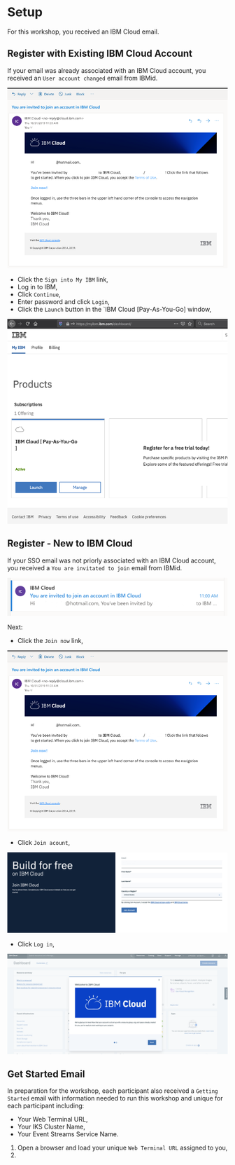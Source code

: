 # Setup

For this workshop, you received an IBM Cloud email. 

## Register with Existing IBM Cloud Account

If your email was already associated with an IBM Cloud account, you received an `User account changed` email from IBMid.

![You are invitated to join email](../images/ibmcloud-you-are-invited-email.png)

* Click the `Sign into My IBM` link,
* Log in to IBM,
* Click `Continue`,
* Enter password and click `Login`,
* Click the `Launch` button in the `IBM Cloud [Pay-As-You-Go] window,

![Launch IBM Cloud](../images/ibmcloud-launch.png)

## Register - New to IBM Cloud

If your SSO email was not priorly associated with an IBM Cloud account, you received a `You are invitated to join` email from IBMid. 

![You are invitated to join](../images/ibmcloud-you-are-invited-to-join.png)

Next:
* Click the `Join now` link,

![You are invitated to join email](../images/ibmcloud-you-are-invited-email.png)

* Click `Join acount`,

![Join Account](../images/ibmcloud-join-acount.png)

* Click `Log in`,

![Logged in](../images/ibmcloud-loggedin.png)

## Get Started Email

In preparation for the workshop, each participant also received a `Getting Started` email with information needed to run this workshop and unique for each participant including:

* Your Web Terminal URL,
* Your IKS Cluster Name,
* Your Event Streams Service Name.


1. Open a browser and load your unique `Web Terminal URL` assigned to you,
2. 
